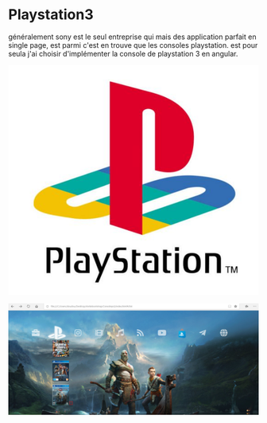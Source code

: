 # Playstation3
généralement sony est le seul entreprise qui mais des application parfait en single page, est parmi c'est en trouve que les consoles playstation. est pour seula j'ai choisir d'implémenter la console de playstation 3 en angular.

![image](https://github.com/davidlotfi/Playstation3/blob/master/playstationlogo.jpg)

![image](https://github.com/davidlotfi/Playstation3/blob/master/img1.jpg)



